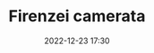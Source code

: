 ---
#zenetöri #fogalom
title: Firenzei camerata
feed: show
date: 2022-12-23 17:30
permalink: /Firenzei camerata
---